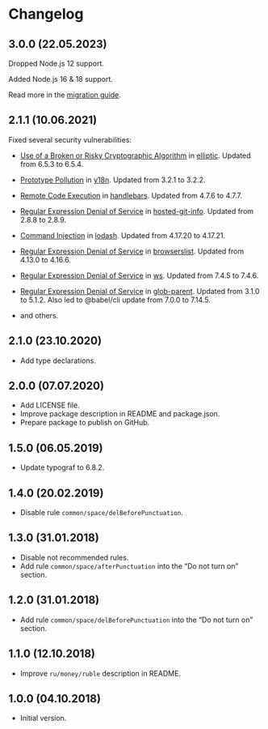 # Changelog

## 3.0.0 (22.05.2023)

Dropped Node.js 12 support.

Added Node.js 16 & 18 support.

Read more in the [migration guide](./MIGRATION.md).


## 2.1.1 (10.06.2021)

Fixed several security vulnerabilities:

- [Use of a Broken or Risky Cryptographic Algorithm](https://github.com/advisories/GHSA-r9p9-mrjm-926w) in [elliptic](https://github.com/indutny/elliptic). Updated from 6.5.3 to 6.5.4.

- [Prototype Pollution](https://github.com/advisories/GHSA-c4w7-xm78-47vh) in [y18n](https://github.com/yargs/y18n). Updated from 3.2.1 to 3.2.2.

- [Remote Code Execution](https://github.com/advisories/GHSA-f2jv-r9rf-7988) in [handlebars](https://github.com/handlebars-lang/handlebars.js). Updated from 4.7.6 to 4.7.7.

- [Regular Expression Denial of Service](https://github.com/advisories/GHSA-43f8-2h32-f4cj) in [hosted-git-info](https://github.com/npm/hosted-git-info). Updated from 2.8.8 to 2.8.9.

- [Command Injection](https://github.com/advisories/GHSA-35jh-r3h4-6jhm) in [lodash](https://github.com/lodash/lodash). Updated from 4.17.20 to 4.17.21.

- [Regular Expression Denial of Service](https://github.com/advisories/GHSA-w8qv-6jwh-64r5) in [browserslist](https://github.com/browserslist/browserslist). Updated from 4.13.0 to 4.16.6.

- [Regular Expression Denial of Service](https://www.npmjs.com/advisories/1748) in [ws](https://www.npmjs.com/package/ws). Updated from 7.4.5 to 7.4.6.

- [Regular Expression Denial of Service](https://www.npmjs.com/advisories/1751) in [glob-parent](https://www.npmjs.com/package/glob-parent). Updated from 3.1.0 to 5.1.2. Also led to @babel/cli update from 7.0.0 to 7.14.5.

- and others.


## 2.1.0 (23.10.2020)

* Add type declarations.

## 2.0.0 (07.07.2020)

* Add LICENSE file.
* Improve package description in README and package.json.
* Prepare package to publish on GitHub.

## 1.5.0 (06.05.2019)

* Update typograf to 6.8.2.

## 1.4.0 (20.02.2019)

* Disable rule `common/space/delBeforePunctuation`.

## 1.3.0 (31.01.2018)

* Disable not recommended rules.
* Add rule `common/space/afterPunctuation` into the “Do not turn on” section.

## 1.2.0 (31.01.2018)

* Add rule `common/space/delBeforePunctuation` into the “Do not turn on” section.

## 1.1.0 (12.10.2018)

* Improve `ru/money/ruble` description in README.

## 1.0.0 (04.10.2018)

* Initial version.
